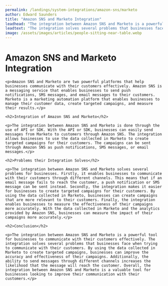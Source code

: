 ```yaml
---
permalink: /landings/system-integrations/amazon-sns/marketo
author: Edward Saunders
title: "Amazon SNS and Marketo Integration"
leadhead: "The integration between Amazon SNS and Marketo is a powerful tool for businesses to communicate with their customers effectively"
leadtext: "The integration solves several problems that businesses face when trying to communicate with their customers. By using the data collected in Marketo to create targeted campaigns, businesses can improve the accuracy and effectiveness of their campaigns. Additionally, the ability to send messages through different channels increases the likelihood that the message will reach the customer. Overall, the integration between Amazon SNS and Marketo is a valuable tool for businesses looking to improve their communication with their customers."
image: /assets/images/articles/people-sitting-near-table.webp
---
```

<div class="arttext">
    <h1>Amazon SNS and Marketo Integration</h1>

    <p>Amazon SNS and Marketo are two powerful platforms that help businesses communicate with their customers effectively. Amazon SNS is a messaging service that enables businesses to send push notifications, SMS messages, and email messages to their customers. Marketo is a marketing automation platform that enables businesses to manage their customer data, create targeted campaigns, and measure their results.</p>

    <h2>Integration of Amazon SNS and Marketo</h2>

    <p>The integration between Amazon SNS and Marketo is done through the use of API or SDK. With the API or SDK, businesses can easily send messages from Marketo to customers through Amazon SNS. The integration allows businesses to use the data collected in Marketo to create targeted campaigns for their customers. The campaigns can be sent through Amazon SNS as push notifications, SMS messages, or email messages.</p>

    <h2>Problems their Integration Solves</h2>

    <p>The integration between Amazon SNS and Marketo solves several problems for businesses. Firstly, it enables businesses to communicate with their customers through different channels. This means that if an email message fails to reach the customer, a push notification or SMS message can be sent instead. Secondly, the integration makes it easier for businesses to create targeted campaigns for their customers. By using the data collected in Marketo, businesses can create campaigns that are more relevant to their customers. Finally, the integration enables businesses to measure the effectiveness of their campaigns more accurately. With the data collected in Marketo and the analytics provided by Amazon SNS, businesses can measure the impact of their campaigns more accurately.</p>

    <h2>Conclusion</h2>

    <p>The integration between Amazon SNS and Marketo is a powerful tool for businesses to communicate with their customers effectively. The integration solves several problems that businesses face when trying to communicate with their customers. By using the data collected in Marketo to create targeted campaigns, businesses can improve the accuracy and effectiveness of their campaigns. Additionally, the ability to send messages through different channels increases the likelihood that the message will reach the customer. Overall, the integration between Amazon SNS and Marketo is a valuable tool for businesses looking to improve their communication with their customers.</p>

</div>